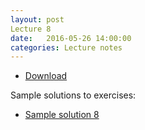 ```yaml
---
layout: post
Lecture 8
date:   2016-05-26 14:00:00
categories: Lecture notes
---
```


* [Download](http://ggorman.github.io/Introduction-to-stats-for-geoscientists//notebooks/Lecture-8.ipynb)

Sample solutions to exercises:

* [Sample solution 8](https://github.com/ggorman/Introduction-to-stats-for-geoscientists/blob/gh-pages/notebooks/Solution-8.ipynb)

